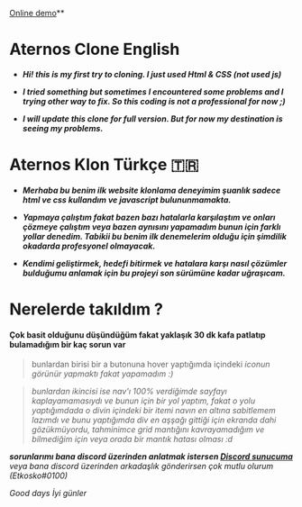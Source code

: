 [Online demo](https://aternos-clone.vercel.app)**

# **Aternos Clone English**

- ***Hi! this is my first try to cloning. I just used Html & CSS (not used js)***


- ***I tried something but sometimes I encountered some problems and I trying other way to fix. So this coding is not a professional for now ;)***

- ***I will update this clone for full version. But for now my destination is seeing my problems.***

# **Aternos Klon Türkçe 🇹🇷**

- ***Merhaba bu benim ilk website klonlama deneyimim şuanlık sadece html ve css kullandım ve javascript bulununmamakta.***

- ***Yapmaya çalıştım fakat bazen bazı hatalarla karşılaştım ve onları çözmeye çalıştım veya bazen aynısını yapamadım bunun için farklı yollar denedim. Tabikii bu benim ilk denemelerim olduğu için şimdilik okadarda profesyonel olmayacak.***

- ***Kendimi geliştirmek, hedefi bitirmek ve hatalara karşı nasıl çözümler bulduğumu anlamak için bu projeyi son sürümüne kadar uğraşıcam.***

# Nerelerde takıldım ?

 #### Çok basit olduğunu düşündüğüm fakat yaklaşık 30 dk kafa patlatıp bulamadığım bir kaç sorun var 
 > bunlardan birisi bir a butonuna hover yaptığımda içindeki <i> iconun görünür yapmaktı fakat yapamadım :)
 
 > bunlardan ikincisi ise nav'ı 100% verdiğimde sayfayı kaplayamamasıydı ve bunun için bir yol yaptım, fakat o yolu yaptığımdada o divin içindeki bir itemi navın en altına sabitlemem lazımdı ve bunu yaptığımda div en aşşağı gittiği için ekranda dahi gözükmüyordu, tahminimce grid mantığını kavrayamadığım ve bilmediğim için veya orada bir mantık hatası olması :d
 
 **sorunlarımı bana discord üzerinden anlatmak istersen [Discord sunucuma](https://discord.gg/pAdges9xTu)** veya bana discord üzerinden arkadaşlık gönderirsen çok mutlu olurum (Etkosko#0100)
 
 Good days
 İyi günler
